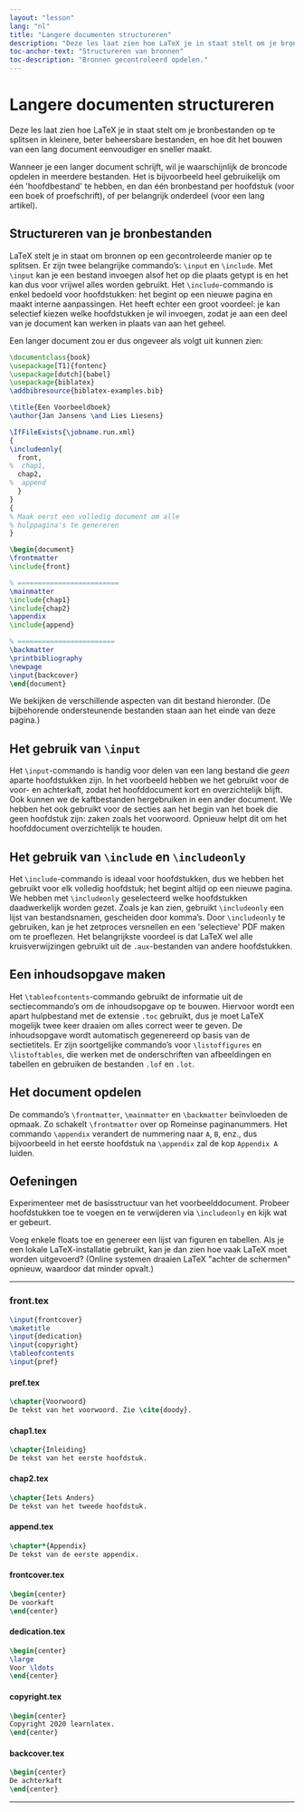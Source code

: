 ```yaml
---
layout: "lesson"
lang: "nl"
title: "Langere documenten structureren"
description: "Deze les laat zien hoe LaTeX je in staat stelt om je bronbestanden op te splitsen in kleinere, beter beheersbare bestanden, en hoe dit het bouwen van een lang document eenvoudiger en sneller maakt."
toc-anchor-text: "Structureren van bronnen"
toc-description: "Bronnen gecontroleerd opdelen."
---
```


# Langere documenten structureren

<script>
runlatex.preincludes = {
 "pre0": {
    "pre1": "front.tex",
    "pre2": "pref.tex",
    "pre3": "chap1.tex",
    "pre4": "chap2.tex",
    "pre5": "append.tex",
    "pre6": "frontcover.tex",
    "pre7": "dedication.tex",
    "pre8": "copyright.tex",
    "pre9": "backcover.tex",
   }
}
</script>

<span class="summary">Deze les laat zien hoe LaTeX je in staat stelt om je bronbestanden op te splitsen in kleinere, beter beheersbare bestanden, en hoe dit het bouwen van een lang document eenvoudiger en sneller maakt.</span>

Wanneer je een langer document schrijft, wil je waarschijnlijk de broncode opdelen in meerdere bestanden.
Het is bijvoorbeeld heel gebruikelijk om één 'hoofdbestand' te hebben, en dan één bronbestand per hoofdstuk (voor een boek of proefschrift), of per belangrijk onderdeel (voor een lang artikel).

## Structureren van je bronbestanden

LaTeX stelt je in staat om bronnen op een gecontroleerde manier op te splitsen.
Er zijn twee belangrijke commando’s: `\input` en `\include`.
Met `\input` kan je een bestand invoegen alsof het op die plaats getypt is en het kan dus voor vrijwel alles worden gebruikt.
Het `\include`-commando is enkel bedoeld voor hoofdstukken: het begint op een nieuwe pagina en maakt interne aanpassingen.
Het heeft echter een groot voordeel: je kan selectief kiezen welke hoofdstukken je wil invoegen, zodat je aan een deel van je document kan werken in plaats van aan het geheel.

Een langer document zou er dus ongeveer als volgt uit kunnen zien:

<!-- pre0 {% raw %} -->
```latex
\documentclass{book}
\usepackage[T1]{fontenc}
\usepackage[dutch]{babel}
\usepackage{biblatex}
\addbibresource{biblatex-examples.bib}

\title{Een Voorbeeldboek}
\author{Jan Jansens \and Lies Liesens}

\IfFileExists{\jobname.run.xml}
{
\includeonly{
  front,
%  chap1,
  chap2,
%  append
  }
}
{
% Maak eerst een volledig document om alle
% hulppagina's te genereren
}

\begin{document}
\frontmatter
\include{front}

% =========================
\mainmatter
\include{chap1}
\include{chap2}
\appendix
\include{append}

% ========================
\backmatter
\printbibliography
\newpage
\input{backcover}
\end{document}
```
<!-- {% endraw %} -->

We bekijken de verschillende aspecten van dit bestand hieronder.
(De bijbehorende ondersteunende bestanden staan aan het einde van deze pagina.)

## Het gebruik van `\input`

Het `\input`-commando is handig voor delen van een lang bestand die _geen_ aparte hoofdstukken zijn.
In het voorbeeld hebben we het gebruikt voor de voor- en achterkaft, zodat het hoofddocument kort en overzichtelijk blijft.
Ook kunnen we de kaftbestanden hergebruiken in een ander document.
We hebben het ook gebruikt voor de secties aan het begin van het boek die geen hoofdstuk zijn: zaken zoals het voorwoord.
Opnieuw helpt dit om het hoofddocument overzichtelijk te houden.

## Het gebruik van `\include` en `\includeonly`

Het `\include`-commando is ideaal voor hoofdstukken, dus we hebben het gebruikt voor elk volledig hoofdstuk;
het begint altijd op een nieuwe pagina.
We hebben met `\includeonly` geselecteerd welke hoofdstukken daadwerkelijk worden gezet.
Zoals je kan zien, gebruikt `\includeonly` een lijst van bestandsnamen, gescheiden door komma’s.
Door `\includeonly` te gebruiken, kan je het zetproces versnellen en een 'selectieve' PDF maken om te proeflezen.
Het belangrijkste voordeel is dat LaTeX wel alle kruisverwijzingen gebruikt uit de `.aux`-bestanden van andere hoofdstukken.

## Een inhoudsopgave maken

Het `\tableofcontents`-commando gebruikt de informatie uit de sectiecommando’s om de inhoudsopgave op te bouwen.
Hiervoor wordt een apart hulpbestand met de extensie `.toc` gebruikt, dus je moet LaTeX mogelijk twee keer draaien om alles correct weer te geven.
De inhoudsopgave wordt automatisch gegenereerd op basis van de sectietitels.
Er zijn soortgelijke commando’s voor `\listoffigures` en `\listoftables`, die werken met de onderschriften van afbeeldingen en tabellen en gebruiken de bestanden `.lof` en `.lot`.

## Het document opdelen

De commando’s `\frontmatter`, `\mainmatter` en `\backmatter` beïnvloeden de opmaak.
Zo schakelt `\frontmatter` over op Romeinse paginanummers.
Het commando `\appendix` verandert de nummering naar `A`, `B`, enz., dus bijvoorbeeld in het eerste hoofdstuk na `\appendix` zal de kop `Appendix A` luiden.

## Oefeningen

Experimenteer met de basisstructuur van het voorbeelddocument.
Probeer hoofdstukken toe te voegen en te verwijderen via `\includeonly` en kijk wat er gebeurt.

Voeg enkele floats toe en genereer een lijst van figuren en tabellen.
Als je een lokale LaTeX-installatie gebruikt, kan je dan zien hoe vaak LaTeX moet worden uitgevoerd?
(Online systemen draaien LaTeX "achter de schermen" opnieuw, waardoor dat minder opvalt.)

----

### front.tex
<!-- pre1 {% raw %} -->
```latex
\input{frontcover}
\maketitle
\input{dedication}
\input{copyright}
\tableofcontents
\input{pref}
```
<!-- {% endraw %} -->

#### pref.tex
<!-- pre2 {% raw %} -->
```latex
\chapter{Voorwoord}
De tekst van het voorwoord. Zie \cite{doody}.
```
<!-- {% endraw %} -->

#### chap1.tex
<!-- pre3 {% raw %} -->
```latex
\chapter{Inleiding}
De tekst van het eerste hoofdstuk.
```
<!-- {% endraw %} -->

#### chap2.tex
<!-- pre4 {% raw %} -->
```latex
\chapter{Iets Anders}
De tekst van het tweede hoofdstuk.
```
<!-- {% endraw %} -->

#### append.tex
<!-- pre5 {% raw %} -->
```latex
\chapter*{Appendix}
De tekst van de eerste appendix.
```
<!-- {% endraw %} -->

#### frontcover.tex
<!-- pre6 {% raw %} -->
```latex
\begin{center}
De voorkaft
\end{center}
```
<!-- {% endraw %} -->

#### dedication.tex
<!-- pre7 {% raw %} -->
```latex
\begin{center}
\large
Voor \ldots
\end{center}
```
<!-- {% endraw %} -->

#### copyright.tex
<!-- pre8 {% raw %} -->
```latex
\begin{center}
Copyright 2020 learnlatex.
\end{center}
```
<!-- {% endraw %} -->

#### backcover.tex
<!-- pre9 {% raw %} -->
```latex
\begin{center}
De achterkaft
\end{center}
```
<!-- {% endraw %} -->

----
